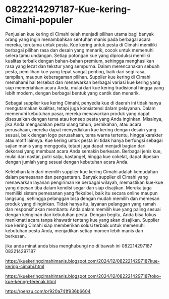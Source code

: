 # 0822214297187-Kue-kering-Cimahi-populer
Penjualan kue kering di Cimahi telah menjadi pilihan utama bagi banyak orang yang ingin menambahkan sentuhan manis pada berbagai acara mereka, terutama untuk pesta. Kue kering untuk pesta di Cimahi memiliki berbagai pilihan rasa dan desain yang menarik, cocok untuk memenuhi selera tamu undangan. Setiap potongan kue yang diproduksi memiliki kualitas terbaik dengan bahan-bahan premium, sehingga menghasilkan rasa yang lezat dan tekstur yang sempurna. Dalam merencanakan sebuah pesta, pemilihan kue yang tepat sangat penting, baik dari segi rasa, tampilan, maupun keberagaman pilihan. Supplier kue kering di Cimahi memahami hal tersebut dan menawarkan berbagai variasi kue kering yang siap memeriahkan acara Anda, mulai dari kue kering tradisional hingga yang lebih modern, dengan berbagai bentuk yang cantik dan menarik.

Sebagai supplier kue kering Cimahi, penyedia kue di daerah ini tidak hanya mengutamakan kualitas, tetapi juga konsistensi dalam pelayanan. Dalam memenuhi kebutuhan pasar, mereka menawarkan produk yang dapat disesuaikan dengan tema atau konsep pesta yang Anda inginkan. Misalnya, jika Anda mengadakan pesta ulang tahun, pernikahan, atau acara perusahaan, mereka dapat menyediakan kue kering dengan desain yang sesuai, baik dengan logo perusahaan, tema warna tertentu, hingga karakter atau motif lainnya. Kue kering untuk pesta ini tidak hanya berfungsi sebagai sajian manis yang menggoda, tetapi juga dapat menjadi bagian dari dekorasi yang membuat acara Anda semakin berkesan. Berbagai jenis kue, mulai dari nastar, putri salju, kastangel, hingga kue cokelat, dapat dipesan dengan jumlah yang sesuai dengan kebutuhan acara Anda.

Kelebihan lain dari memilih supplier kue kering Cimahi adalah kemudahan dalam pemesanan dan pengantaran. Banyak supplier di Cimahi yang menawarkan layanan pengiriman ke berbagai wilayah, memastikan kue-kue yang dipesan tiba dalam kondisi segar dan siap disajikan. Mereka juga memiliki sistem pemesanan yang fleksibel, baik itu secara online maupun langsung, sehingga pelanggan bisa dengan mudah memilih dan memesan produk yang diinginkan. Tidak hanya itu, layanan pelanggan yang ramah dan responsif akan membantu Anda dalam memilih kue yang paling sesuai dengan keinginan dan kebutuhan pesta. Dengan begitu, Anda bisa fokus menikmati acara tanpa khawatir tentang kue yang akan disajikan. Supplier kue kering Cimahi siap memberikan solusi terbaik untuk memenuhi kebutuhan pesta Anda, menjadikan setiap momen lebih manis dan berkesan.


jika anda minat anda bisa menghubungi no di bawah ini
 082214297187
 082214297187

https://kuekeringcimahimanis.blogspot.com/2024/12/0822214297187kue-kering-cimahi.html

https://kuekeringcimahimanis.blogspot.com/2024/12/0822214297187toko-kue-kering-terenak.html

https://penzu.com/p/920a741f936b6604
